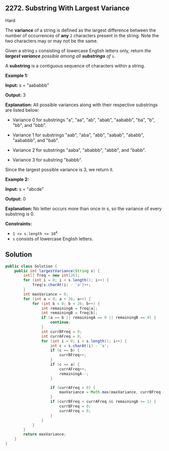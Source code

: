 ## 2272\. Substring With Largest Variance

Hard

The **variance** of a string is defined as the largest difference between the number of occurrences of **any** `2` characters present in the string. Note the two characters may or may not be the same.

Given a string `s` consisting of lowercase English letters only, return _the **largest variance** possible among all **substrings** of_ `s`.

A **substring** is a contiguous sequence of characters within a string.

**Example 1:**

**Input:** s = "aababbb"

**Output:** 3

**Explanation:** All possible variances along with their respective substrings are listed below: 

- Variance 0 for substrings "a", "aa", "ab", "abab", "aababb", "ba", "b", "bb", and "bbb". 

- Variance 1 for substrings "aab", "aba", "abb", "aabab", "ababb", "aababbb", and "bab". 

- Variance 2 for substrings "aaba", "ababbb", "abbb", and "babb". 

- Variance 3 for substring "babbb". 
  
Since the largest possible variance is 3, we return it.

**Example 2:**

**Input:** s = "abcde"

**Output:** 0

**Explanation:** No letter occurs more than once in s, so the variance of every substring is 0.

**Constraints:**

*   <code>1 <= s.length <= 10<sup>4</sup></code>
*   `s` consists of lowercase English letters.

## Solution

```java
public class Solution {
    public int largestVariance(String s) {
        int[] freq = new int[26];
        for (int i = 0; i < s.length(); i++) {
            freq[s.charAt(i) - 'a']++;
        }
        int maxVariance = 0;
        for (int a = 0; a < 26; a++) {
            for (int b = 0; b < 26; b++) {
                int remainingA = freq[a];
                int remainingB = freq[b];
                if (a == b || remainingA == 0 || remainingB == 0) {
                    continue;
                }
                int currBFreq = 0;
                int currAFreq = 0;
                for (int i = 0; i < s.length(); i++) {
                    int c = s.charAt(i) - 'a';
                    if (c == b) {
                        currBFreq++;
                    }
                    if (c == a) {
                        currAFreq++;
                        remainingA--;
                    }

                    if (currAFreq > 0) {
                        maxVariance = Math.max(maxVariance, currBFreq - currAFreq);
                    }
                    if (currBFreq < currAFreq && remainingA >= 1) {
                        currBFreq = 0;
                        currAFreq = 0;
                    }
                }
            }
        }
        return maxVariance;
    }
}
```